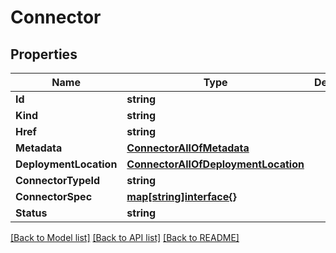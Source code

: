 # Connector

## Properties

Name | Type | Description | Notes
------------ | ------------- | ------------- | -------------
**Id** | **string** |  | [optional] 
**Kind** | **string** |  | [optional] 
**Href** | **string** |  | [optional] 
**Metadata** | [**ConnectorAllOfMetadata**](Connector_allOf_metadata.md) |  | [optional] 
**DeploymentLocation** | [**ConnectorAllOfDeploymentLocation**](Connector_allOf_deployment_location.md) |  | [optional] 
**ConnectorTypeId** | **string** |  | [optional] 
**ConnectorSpec** | [**map[string]interface{}**](.md) |  | [optional] 
**Status** | **string** |  | [optional] 

[[Back to Model list]](../README.md#documentation-for-models) [[Back to API list]](../README.md#documentation-for-api-endpoints) [[Back to README]](../README.md)


